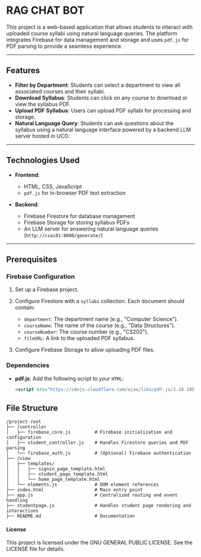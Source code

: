 # RAG CHAT BOT

This project is a web-based application that allows students to interact with uploaded course syllabi using natural language queries. The platform integrates Firebase for data management and storage and uses `pdf.js` for PDF parsing to provide a seamless experience.

---

## Features

- **Filter by Department**: Students can select a department to view all associated courses and their syllabi.
- **Download Syllabus**: Students can click on any course to download or view the syllabus PDF.
- **Upload PDF Syllabus**: Users can upload PDF syllabi for processing and storage.
- **Natural Language Query**: Students can ask questions about the syllabus using a natural language interface powered by a backend LLM server hosted in UCO.

---

## Technologies Used

- **Frontend**:
  - HTML, CSS, JavaScript
  - `pdf.js` for in-browser PDF text extraction

- **Backend**:
  - Firebase Firestore for database management
  - Firebase Storage for storing syllabus PDFs
  - An LLM server for answering natural language queries (`http://csai01:8000/generate/`)

---

## Prerequisites

### Firebase Configuration
1. Set up a Firebase project.
2. Configure Firestore with a `syllabi` collection. Each document should contain:
   - `department`: The department name (e.g., "Computer Science").
   - `courseName`: The name of the course (e.g., "Data Structures").
   - `courseNumber`: The course number (e.g., "CS202").
   - `fileURL`: A link to the uploaded PDF syllabus.

3. Configure Firebase Storage to allow uploading PDF files.

### Dependencies
- **pdf.js**:
  Add the following script to your `HTML`:
  ```html
  <script src="https://cdnjs.cloudflare.com/ajax/libs/pdf.js/2.16.105/pdf.min.js"></script>


## File Structure

```
/project-root
├── /controller
│   ├── firebase_core.js         # Firebase initialization and configuration
│   ├── student_controller.js    # Handles Firestore queries and PDF parsing
│   └── firebase_auth.js         # (Optional) Firebase authentication
├── /view
│   ├── templates/
│   │   ├── signin_page_template.html
│   │   ├── student_page_template.html
│   │   └── home_page_template.html
│   └── elements.js              # DOM element references
├── index.html                   # Main entry point
├── app.js                       # Centralized routing and event handling
├── studentpage.js               # Handles student page rendering and interactions
├── README.md                    # Documentation
```

#### License
This project is licensed under the GNU GENERAL PUBLIC LICENSE. See the LICENSE file for details.